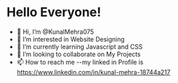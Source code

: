 # Hello Everyone!


- 👋 Hi, I’m @KunalMehra075
- 👀 I’m interested in Website Designing
- 🌱 I’m currently learning Javascript and CSS
- 💞️ I’m looking to collaborate on My Projects
- 📫 How to reach me --my linked in Profile is https://www.linkedin.com/in/kunal-mehra-18744a217
 
<!---
KunalMehra075/KunalMehra075 is a ✨ special ✨ repository because its `README.md` (this file) appears on your GitHub profile.
You can click the Preview link to take a look at your changes.
--->
